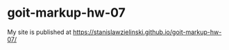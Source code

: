 # goit-markup-hw-07
 
My site is published at https://stanislawzielinski.github.io/goit-markup-hw-07/
